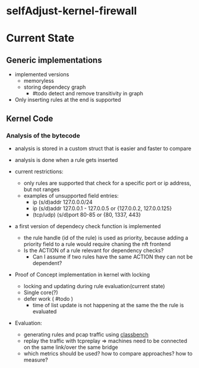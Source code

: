 # selfAdjust-kernel-firewall
# Current State
## Generic implementations
- implemented versions
	- memoryless
	- storing dependecy graph
		- #todo detect and remove transitivity in graph
- Only inserting rules at the end is supported

## Kernel Code
### Analysis of the bytecode
- analysis is stored in a custom struct that is easier and faster to compare
- analysis is done when a rule gets inserted
- current restrictions:
	- only rules are supported that check for a specific port or ip address, but not ranges
	- examples of unsupported field entries:
		-  ip (s/d)addr 127.0.0.0/24
		- ip (s/d)addr 127.0.0.1 - 127.0.0.5 or {127.0.0.2, 127.0.0.125}
		- (tcp/udp) (s/d)port 80-85 or {80, 1337, 443}
- a first version of dependecy check function is implemented
	- the rule handle (id of the rule) is used as priority, because adding a priority field to a rule would require chaning the nft frontend
	- Is the ACTION of a rule relevant for dependency checks?
		- Can I assume if two rules have the same ACTION they can not be dependent?

- Proof of Concept implementation in kernel with locking
	- locking and updating during rule evaluation(current state)
	- Single core(?)
	- defer work ( #todo )
		- time of list update is not happening at the same the the rule is evaluated

- Evaluation:
	- generating rules and pcap traffic using [classbench](https://github.com/sebymiano/classbench-generators)
	- replay the traffic with tcpreplay => machines need to be connected on the same link/over the same bridge
	- which metrics should be used? how to compare approaches? how to measure?
